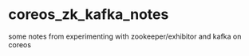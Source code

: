 coreos_zk_kafka_notes
=====================

some notes from experimenting with zookeeper/exhibitor and kafka on coreos
